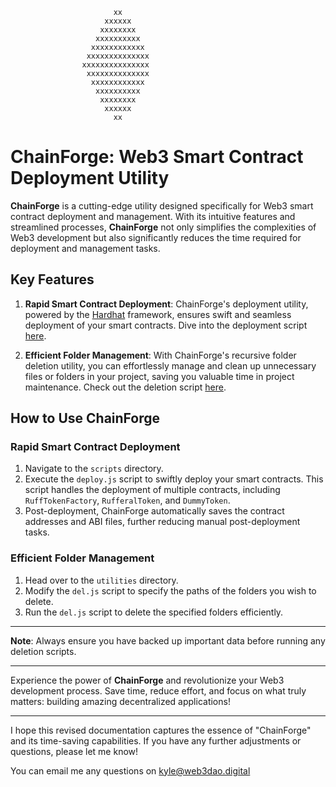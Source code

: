                            xx        
                         xxxxxx      
                        xxxxxxxx     
                       xxxxxxxxxx    
                      xxxxxxxxxxxx   
                     xxxxxxxxxxxxxx  
                    xxxxxxxxxxxxxxx  
                     xxxxxxxxxxxxxx  
                      xxxxxxxxxxxx   
                       xxxxxxxxxx    
                        xxxxxxxx     
                         xxxxxx      
                           xx
# ChainForge: Web3 Smart Contract Deployment Utility

**ChainForge** is a cutting-edge utility designed specifically for Web3 smart contract deployment and management. With its intuitive features and streamlined processes, **ChainForge** not only simplifies the complexities of Web3 development but also significantly reduces the time required for deployment and management tasks.

## Key Features

1. **Rapid Smart Contract Deployment**: ChainForge's deployment utility, powered by the [Hardhat](https://hardhat.org/) framework, ensures swift and seamless deployment of your smart contracts. Dive into the deployment script [here](https://github.com/TheRealMasterK/Web3-Sc-package-utility/blob/main/scripts/deploy.js).

2. **Efficient Folder Management**: With ChainForge's recursive folder deletion utility, you can effortlessly manage and clean up unnecessary files or folders in your project, saving you valuable time in project maintenance. Check out the deletion script [here](https://github.com/TheRealMasterK/Web3-Sc-package-utility/blob/main/utilities/del.js).

## How to Use ChainForge

### Rapid Smart Contract Deployment

1. Navigate to the `scripts` directory.
2. Execute the `deploy.js` script to swiftly deploy your smart contracts. This script handles the deployment of multiple contracts, including `RuffTokenFactory`, `RufferalToken`, and `DummyToken`.
3. Post-deployment, ChainForge automatically saves the contract addresses and ABI files, further reducing manual post-deployment tasks.

### Efficient Folder Management

1. Head over to the `utilities` directory.
2. Modify the `del.js` script to specify the paths of the folders you wish to delete.
3. Run the `del.js` script to delete the specified folders efficiently.

---

**Note**: Always ensure you have backed up important data before running any deletion scripts.

---

Experience the power of **ChainForge** and revolutionize your Web3 development process. Save time, reduce effort, and focus on what truly matters: building amazing decentralized applications!

---

I hope this revised documentation captures the essence of "ChainForge" and its time-saving capabilities. If you have any further adjustments or questions, please let me know!

You can email me any questions on kyle@web3dao.digital